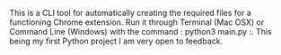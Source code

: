 This is a CLI tool for automatically creating the required files for a functioning Chrome extension. Run it through Terminal (Mac OSX) or Command Line (Windows) with the command : python3 main.py :.
This being my first Python project I am very open to feedback.

